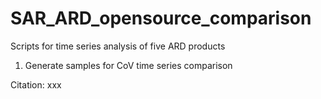 # SAR_ARD_opensource_comparison

Scripts for time series analysis of five ARD products 

1. Generate samples for CoV time series comparison

Citation: xxx
